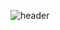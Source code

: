 ![header](https://capsule-render.vercel.app/api?type=wave&color=auto&height=300&section=header&text=SmartHome%20InternShip&fontSize=50)
